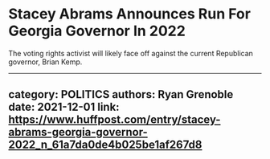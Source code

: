 # Stacey Abrams Announces Run For Georgia Governor In 2022

The voting rights activist will likely face off against the current Republican governor, Brian Kemp.

---
category: POLITICS
authors: Ryan Grenoble
date: 2021-12-01
link: https://www.huffpost.com/entry/stacey-abrams-georgia-governor-2022_n_61a7da0de4b025be1af267d8
---
